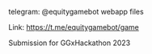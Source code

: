 telegram: @equitygamebot webapp files

Link: https://t.me/equitygamebot/game

Submission for GGxHackathon 2023
